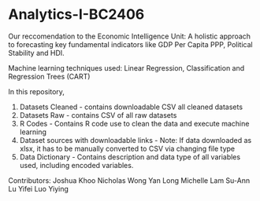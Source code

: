 # Analytics-I-BC2406

Our reccomendation to the Economic Intelligence Unit: 
A holistic approach to forecasting key fundamental indicators like GDP Per Capita PPP, Political Stability and HDI.

Machine learning techniques used: Linear Regression, Classification and Regression Trees (CART)

In this repository,
1) Datasets Cleaned - contains downloadable CSV all cleaned datasets
2) Datasets Raw - contains CSV of all raw datasets
3) R Codes - Contains R code use to clean the data and execute machine learning
4) Dataset sources with downloadable links - 
Note: If data downloaded as xlsx, it has to be manually converted to CSV via changing file type
5) Data Dictionary - Contains description and data type of all variables used, including encoded variables.



Contributors:
Joshua Khoo
Nicholas Wong Yan Long
Michelle Lam Su-Ann
Lu Yifei
Luo Yiying
